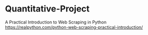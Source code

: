 # Quantitative-Project

A Practical Introduction to Web Scraping in Python
https://realpython.com/python-web-scraping-practical-introduction/
